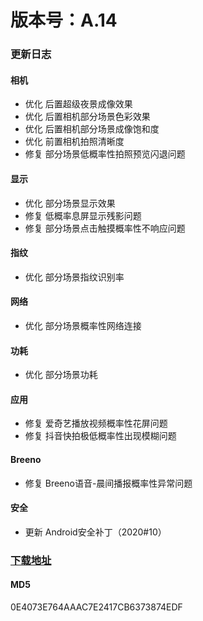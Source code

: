 # 版本号：A.14
### 更新日志
#### 相机
- 优化 后置超级夜景成像效果
- 优化 后置相机部分场景色彩效果
- 优化 后置相机部分场景成像饱和度
- 优化 前置相机拍照清晰度
- 修复 部分场景低概率性拍照预览闪退问题
#### 显示
- 优化 部分场景显示效果
- 修复 低概率息屏显示残影问题
- 修复 部分场景点击触摸概率性不响应问题
#### 指纹
- 优化 部分场景指纹识别率
#### 网络
- 优化 部分场景概率性网络连接
#### 功耗
- 优化 部分场景功耗
#### 应用
- 修复 爱奇艺播放视频概率性花屏问题
- 修复 抖音快拍极低概率性出现模糊问题
#### Breeno
- 修复 Breeno语音-晨间播报概率性异常问题
#### 安全
- 更新 Android安全补丁（2020#10）
### [下载地址](https://download.c.realme.com/osupdate/RMX2121_11_OTA_0140_all_5M0nOxYoJAEf.ozip)

#### MD5
0E4073E764AAAC7E2417CB6373874EDF
